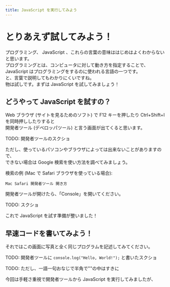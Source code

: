 ```yaml
---
title: JavaScript を実行してみよう
---
```


# とりあえず試してみよう！

プログラミング、 JavaScript 、これらの言葉の意味ははじめはよくわからないと思います。  
プログラミングとは、コンピュータに対して動き方を指定することで、  
JavaScript はプログラミングをするのに使われる言語の一つです。  
と、言葉で説明してもわかりにくいですね。  
物は試しです。まずは JavaScript を試してみましょう！  

## どうやって JavaScript を試すの？

Web ブラウザ (サイトを見るためのソフト) で F12 キーを押したり Ctrl+Shift+I を同時押ししたりすると  
開発者ツール (デベロッパツール) と言う画面が出てくると思います。  
  
TODO: 開発者ツールのスクショ  
  
ただし、使っているパソコンやブラウザによっては出来ないことがありますので、  
できない場合は Google 検索を使い方法を調べてみましょう。  
  
検索の例 (Mac で Safari ブラウザを使っている場合):  

```
Mac Safari 開発者ツール 開き方
```

開発者ツールが開けたら、「Console」を開いてください。  

TODO: スクショ  

これで JavaScript を試す準備が整いました！  

## 早速コードを書いてみよう！

それではこの画面に写真と全く同じプログラムを記述してみてください。  

TODO: 開発者ツールに `console.log("Hello, World!");` と書いたスクショ  

TODO: ただし、一語一句おなじで半角で""の中はすきに  
  
今回は手軽さ重視で開発者ツールから JavaScript を実行してみましたが、  

